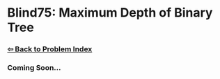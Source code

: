 # Blind75: Maximum Depth of Binary Tree

### [⇦ Back to Problem Index](../../index.md)

### Coming Soon...
